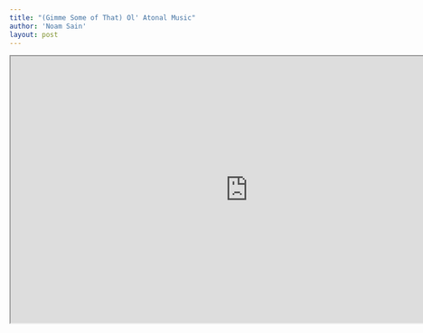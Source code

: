 ```yaml
---
title: "(Gimme Some of That) Ol' Atonal Music"
author: 'Noam Sain'
layout: post
---
```


<iframe height="473" src="https://www.youtube.com/embed/gzodB0Sp6ZI?feature=oembed" title="(Gimme Some of That) Ol' Atonal Music - Merle Hazard feat. Alison Brown" width="840"></iframe>
